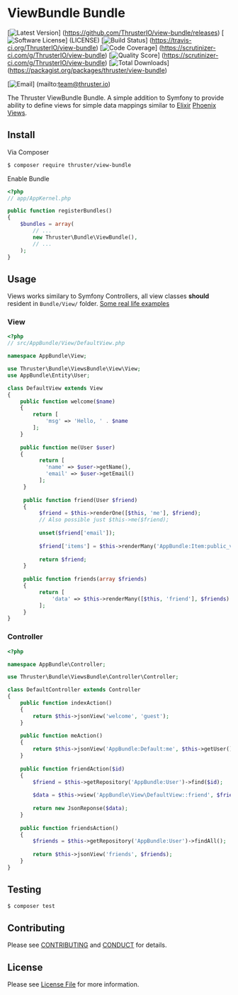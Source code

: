 # ViewBundle Bundle

[![Latest Version](https://img.shields.io/github/release/ThrusterIO/view-bundle.svg?style=flat-square)]
(https://github.com/ThrusterIO/view-bundle/releases)
[![Software License](https://img.shields.io/badge/license-MIT-brightgreen.svg?style=flat-square)]
(LICENSE)
[![Build Status](https://img.shields.io/travis/ThrusterIO/view-bundle.svg?style=flat-square)]
(https://travis-ci.org/ThrusterIO/view-bundle)
[![Code Coverage](https://img.shields.io/scrutinizer/coverage/g/ThrusterIO/view-bundle.svg?style=flat-square)]
(https://scrutinizer-ci.com/g/ThrusterIO/view-bundle)
[![Quality Score](https://img.shields.io/scrutinizer/g/ThrusterIO/view-bundle.svg?style=flat-square)]
(https://scrutinizer-ci.com/g/ThrusterIO/view-bundle)
[![Total Downloads](https://img.shields.io/packagist/dt/thruster/view-bundle.svg?style=flat-square)]
(https://packagist.org/packages/thruster/view-bundle)

[![Email](https://img.shields.io/badge/email-team@thruster.io-blue.svg?style=flat-square)]
(mailto:team@thruster.io)

The Thruster ViewBundle Bundle. A simple addition to Symfony to provide ability to define views for simple data mappings similar to [Elixir](http://elixir-lang.org/) [Phoenix Views](http://www.phoenixframework.org/docs/views).


## Install

Via Composer

```bash
$ composer require thruster/view-bundle
```

Enable Bundle

```php
<?php
// app/AppKernel.php

public function registerBundles()
{
    $bundles = array(
        // ...
        new Thruster\Bundle\ViewBundle(),
        // ...
    );
}
```

## Usage

Views works similary to Symfony Controllers, all view classes **should** resident in `Bundle/View/` folder. [Some real life examples](EXAMPLES.md)

### View

```php
<?php
// src/AppBundle/View/DefaultView.php

namespace AppBundle\View;

use Thruster\Bundle\ViewsBundle\View\View;
use AppBundle\Entity\User;

class DefaultView extends View
{
    public function welcome($name)
    {
        return [
            'msg' => 'Hello, ' . $name
        ];
    }
    
    public function me(User $user)
    {
    	  return [
    	    'name' => $user->getName(),
    	    'email' => $user->getEmail()
    	  ];
   	 }
   	 
   	 public function friend(User $friend)
   	 {
   	 	  $friend = $this->renderOne([$this, 'me'], $friend);
   	 	  // Also possible just $this->me($friend);
   	 	  
   	 	  unset($friend['email']);
   	 	  
   	 	  $friend['items'] = $this->renderMany('AppBundle:Item:public_view', $friend->getItems());
   	 	  
   	 	  return $friend;
   	 }
   	 
   	 public function friends(array $friends)
   	 {
   	 	  return [
   	 	      'data' => $this->renderMany([$this, 'friend'], $friends)
   	 	  ];
   	 }
}
```

### Controller

```php
<?php

namespace AppBundle\Controller;

use Thruster\Bundle\ViewsBundle\Controller\Controller;

class DefaultController extends Controller
{
    public function indexAction()
    {
        return $this->jsonView('welcome', 'guest');
    }
    
    public function meAction()
    {
    	return $this->jsonView('AppBundle:Default:me', $this->getUser());
    }
    
    public function friendAction($id)
    {
    	$friend = $this->getRepository('AppBundle:User')->find($id);
    	
    	$data = $this->view('AppBundle\View\DefaultView::friend', $friend);
    	
    	return new JsonReponse($data);
    }
    
    public function friendsAction()
    {
    	$friends = $this->getRepository('AppBundle:User')->findAll();
    	
    	return $this->jsonView('friends', $friends);
    }    
}
```


## Testing

```bash
$ composer test
```


## Contributing

Please see [CONTRIBUTING](CONTRIBUTING.md) and [CONDUCT](CONDUCT.md) for details.


## License

Please see [License File](LICENSE) for more information.

